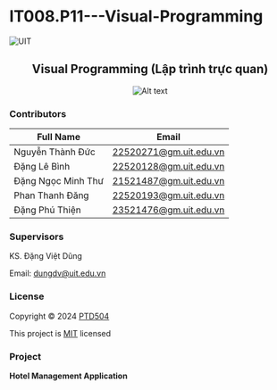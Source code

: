 # IT008.P11---Visual-Programming
![UIT](https://img.shields.io/badge/from-UIT%20VNUHCM-blue?style=for-the-badge&link=https%3A%2F%2Fwww.uit.edu.vn%2F)

 <h2 align="center"> Visual Programming (Lập trình trực quan) </h2>

<p align="center">
  <img src="https://en.uit.edu.vn/sites/vi/files/banner_en.png" alt="Alt text">
</p>


<h3>Contributors</h3>

| Full Name             | Email                        |
|-----------------------|------------------------------|
| Nguyễn Thành Đức       | 22520271@gm.uit.edu.vn       |
| Đặng Lê Bình           | 22520128@gm.uit.edu.vn       |
| Đặng Ngọc Minh Thư     | 21521487@gm.uit.edu.vn       |
| Phan Thanh Đăng        | 22520193@gm.uit.edu.vn       |
| Đặng Phú Thiện         | 23521476@gm.uit.edu.vn       |

<h3>Supervisors</h3>

KS. Đặng Việt Dũng

Email: dungdv@uit.edu.vn

<h3>License</h3>

Copyright © 2024 [PTD504]()

This project is [MIT](https://github.com/HatakaCder/SE104.O24---Library-Management-App/blob/main/LICENSE) licensed

<h3>Project</h3>
<b>Hotel Management Application</b>
